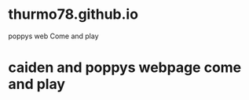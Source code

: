 # thurmo78.github.io
poppys web
Come and play
     <h1 class ="bright">caiden and poppys webpage come and play</h1>
